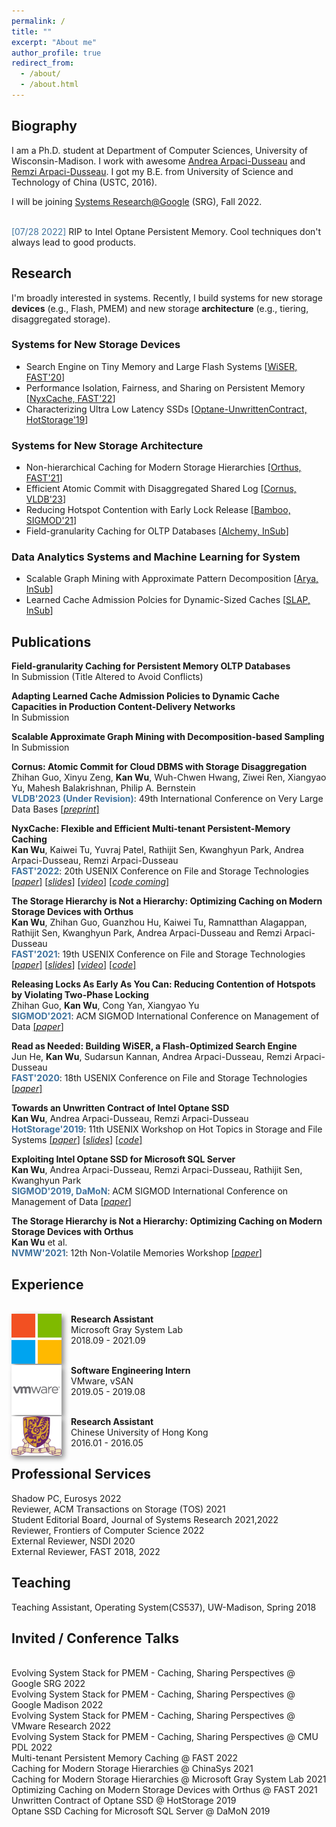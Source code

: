 ```yaml
---
permalink: /
title: ""
excerpt: "About me"
author_profile: true
redirect_from: 
  - /about/
  - /about.html
---
```


## Biography

I am a Ph.D. student at Department of Computer Sciences, University of Wisconsin-Madison. I work with awesome [Andrea Arpaci-Dusseau](http://pages.cs.wisc.edu/~dusseau/) and [Remzi Arpaci-Dusseau](http://pages.cs.wisc.edu/~remzi/). 
I got my B.E. from University of Science and Technology of China (USTC, 2016). 

I will be joining [Systems Research@Google](https://cloud.google.com/blog/topics/systems/google-creates-new-systems-research-group) (SRG), Fall 2022. 

<br><span style="color:rgb(64, 115, 158)">[07/28 2022]</span> RIP to Intel Optane Persistent Memory. Cool techniques don't always lead to good products.

<!---
# Latest
<span style="color:rgb(64, 115, 158)">[Dec. 2021]&#128293;</span> NyxCache, a multi-tenant KV-cache framework on persistent memory, will appear at FAST 2022!
<br><span style="color:rgb(64, 115, 158)">[Mar. 2021]</span> Bamboo, a concurrency control protocol which reduces contention of hotspots, has been accepted to SIGMOD 2021! 
<br><span style="color:rgb(64, 115, 158)">[Dec. 2020]&#128293;</span> Non-Hierarchical Caching, a generic method to optimize caching for Persistent Memory hierarchies, has been accepted to FAST 2021!
style="color:rgb(64, 115, 158)"
-->

## Research
I'm broadly interested in systems. Recently, I build systems for new storage **devices** (e.g., Flash, PMEM) and new storage **architecture** (e.g., tiering, disaggregated storage).

### Systems for New Storage Devices
- Search Engine on Tiny Memory and Large Flash Systems \[[WiSER, FAST'20](https://www.usenix.org/conference/fast20/presentation/he)\]
- Performance Isolation, Fairness, and Sharing on Persistent Memory \[[NyxCache, FAST'22](https://www.usenix.org/conference/fast22/presentation/wu)\]
- Characterizing Ultra Low Latency SSDs \[[Optane-UnwrittenContract, HotStorage'19](https://www.usenix.org/sites/default/files/conference/protected-files/hotstorage19_slides-wu.pdf)\]

### Systems for New Storage Architecture
- Non-hierarchical Caching for Modern Storage Hierarchies \[[Orthus, FAST'21](https://www.usenix.org/system/files/fast21-wu-kan.pdf)\]
- Efficient Atomic Commit with Disaggregated Shared Log \[[Cornus, VLDB'23](href="https://arxiv.org/pdf/2102.10185.pdf)\]
- Reducing Hotspot Contention with Early Lock Release \[[Bamboo, SIGMOD'21](https://scarletguo.github.io/files/rdm447-guoA.pdf)\]
- Field-granularity Caching for OLTP Databases \[[Alchemy, InSub]()\]


### Data Analytics Systems and Machine Learning for System
- Scalable Graph Mining with Approximate Pattern Decomposition \[[Arya, InSub]()\]
- Learned Cache Admission Polcies for Dynamic-Sized Caches \[[SLAP, InSub]()\]


## Publications 
<b> Field-granularity Caching for Persistent Memory OLTP Databases</b> 
<br> In Submission (Title Altered to Avoid Conflicts)

<b> Adapting Learned Cache Admission Policies to Dynamic Cache Capacities in Production Content-Delivery Networks</b> 
<br> In Submission 

<b> Scalable Approximate Graph Mining with Decomposition-based Sampling</b> 
<br> In Submission

<b> Cornus: Atomic Commit for Cloud DBMS with Storage Disaggregation </b> 
<br> Zhihan Guo, Xinyu Zeng, **Kan Wu**, Wuh-Chwen Hwang, Ziwei Ren, Xiangyao Yu, Mahesh Balakrishnan, Philip A. Bernstein 
<br><b style="color:rgb(64, 115, 158)">VLDB'2023 (Under Revision)</b>: 49th International Conference on Very Large Data Bases <a href="https://arxiv.org/pdf/2102.10185.pdf">[*preprint*]</a> 

<b> NyxCache: Flexible and Efficient Multi-tenant Persistent-Memory Caching  </b> 
<br> **Kan Wu**, Kaiwei Tu, Yuvraj Patel, Rathijit Sen, Kwanghyun Park, Andrea Arpaci-Dusseau, Remzi Arpaci-Dusseau 
<br><b style="color:rgb(64, 115, 158)">FAST'2022</b>: 20th USENIX Conference on File and Storage Technologies <a href="https://www.usenix.org/system/files/fast22-wu.pdf">[*paper*]</a> <a href="https://www.usenix.org/system/files/fast22_slides_wu.pdf">[*slides*]</a> <a href="https://www.usenix.org/conference/fast22/presentation/wu">[*video*]</a> <a href="">[*code coming*]</a>

<b> The Storage Hierarchy is Not a Hierarchy: Optimizing Caching on Modern Storage Devices with Orthus</b>
<br>**Kan Wu**, Zhihan Guo, Guanzhou Hu, Kaiwei Tu, Ramnatthan Alagappan, Rathijit Sen, Kwanghyun Park, Andrea Arpaci-Dusseau and Remzi Arpaci-Dusseau 
<br><b style="color:rgb(64, 115, 158)">FAST'2021</b>: 19th USENIX Conference on File and Storage Technologies <a href="https://www.usenix.org/system/files/fast21-wu-kan.pdf">[*paper*]</a> <a href="https://research.cs.wisc.edu/adsl/Publications/fast21-kan-slides.pdf">[*slides*]</a> <a href="https://research.cs.wisc.edu/adsl/Publications/fast21-kan-video.mp4">[*video*]</a> <a href="https://github.com/josehu07/open-cas-linux-mf">[*code*]</a>

<b> Releasing Locks As Early As You Can: Reducing Contention of Hotspots by Violating Two-Phase Locking</b> 
<br> Zhihan Guo, **Kan Wu**, Cong Yan, Xiangyao Yu 
<br><b style="color:rgb(64, 115, 158)">SIGMOD'2021</b>: ACM SIGMOD International Conference on Management of Data <a href="https://scarletguo.github.io/files/rdm447-guoA.pdf">[*paper*]</a>

<b> Read as Needed: Building WiSER, a Flash-Optimized Search Engine</b>
<br>Jun He, **Kan Wu**, Sudarsun Kannan, Andrea Arpaci-Dusseau, Remzi Arpaci-Dusseau
<br><b style="color:rgb(64, 115, 158)">FAST'2020</b>: 18th USENIX Conference on File and Storage Technologies <a href="https://www.usenix.org/system/files/fast20-he.pdf">[*paper*]</a> 

<b> Towards an Unwritten Contract of Intel Optane SSD </b>
<br>**Kan Wu**, Andrea Arpaci-Dusseau, Remzi Arpaci-Dusseau
<br><b style="color:rgb(64, 115, 158)">HotStorage'2019</b>: 11th USENIX Workshop on Hot Topics in Storage and File Systems <a href="https://research.cs.wisc.edu/adsl/Publications/hotstorage-contract19.pdf">[*paper*]</a> <a href="https://www.usenix.org/sites/default/files/conference/protected-files/hotstorage19_slides-wu.pdf">[*slides*]</a> <a href="https://github.com/sherlockwu/OptaneBench">[*code*]</a>

<b> Exploiting Intel Optane SSD for Microsoft SQL Server</b>
<br>**Kan Wu**, Andrea Arpaci-Dusseau, Remzi Arpaci-Dusseau, Rathijit Sen, Kwanghyun Park
<br><b style="color:rgb(64, 115, 158)">SIGMOD'2019, DaMoN</b>: ACM SIGMOD International Conference on Management of Data <a href="https://research.cs.wisc.edu/adsl/Publications/damon-optane19.pdf">[*paper*]</a> 

<b> The Storage Hierarchy is Not a Hierarchy: Optimizing Caching on Modern Storage Devices with Orthus</b>
<br>**Kan Wu** et al. 
<br><b style="color:rgb(64, 115, 158)">NVMW'2021</b>: 12th Non-Volatile Memories Workshop <a href="https://research.cs.wisc.edu/adsl/Publications/nvmw21-kan.pdf">[*paper*]</a> 



## Experience

<!--
<img style="float: left; box-shadow: 4px 4px 8px #888; margin-right: 15px;" src="images/logo/uwm-logo.png" width="80px" >
<b>Research Assistant</b><br><a href="https://madsystems.cs.wisc.edu">UW-Madison Systems Group</a><br>2018 - Now
-->

<br><img style="float: left; box-shadow: 4px 4px 8px #888; margin-right: 15px;" src="images/logo/ms-logo.png" width="80px" >
<b>Research Assistant</b><br>Microsoft Gray System Lab<br>2018.09 - 2021.09

<br><img style="float: left; box-shadow: 4px 4px 8px #888; margin-right: 15px;" src="images/logo/vw-logo.png" width="80px" >
<b>Software Engineering Intern</b><br>VMware, vSAN<br>2019.05 - 2019.08

<br><img style="float: left; box-shadow: 4px 4px 8px #888; margin-right: 15px;" src="images/logo/cuhk-logo.png" width="80px" >
<b>Research Assistant</b><br>Chinese University of Hong Kong<br>2016.01 - 2016.05


## Professional Services
Shadow PC, Eurosys 2022 <br>
Reviewer, ACM Transactions on Storage (TOS) 2021 <br>
Student Editorial Board, Journal of Systems Research 2021,2022 <br>
Reviewer, Frontiers of Computer Science 2022 <br>
External Reviewer, NSDI 2020 <br>
External Reviewer, FAST 2018, 2022 <br>

## Teaching
Teaching Assistant, Operating System(CS537), UW-Madison, Spring 2018


## Invited / Conference Talks
<br>Evolving System Stack for PMEM - Caching, Sharing Perspectives @ Google SRG 2022
<br>Evolving System Stack for PMEM - Caching, Sharing Perspectives @ Google Madison 2022
<br>Evolving System Stack for PMEM - Caching, Sharing Perspectives @ VMware Research 2022
<br>Evolving System Stack for PMEM - Caching, Sharing Perspectives @ CMU PDL 2022
<br>Multi-tenant Persistent Memory Caching @ FAST 2022
<br>Caching for Modern Storage Hierarchies @ ChinaSys 2021 
<br>Caching for Modern Storage Hierarchies @ Microsoft Gray System Lab 2021 
<br>Optimizing Caching on Modern Storage Devices with Orthus @ FAST 2021 
<br>Unwritten Contract of Optane SSD @ HotStorage 2019 
<br>Optane SSD Caching for Microsoft SQL Server @ DaMoN 2019
